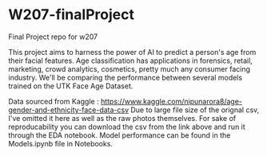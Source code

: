 # W207-finalProject
Final Project repo for w207


This project aims to harness the power of AI to predict a person's age from their facial features. Age classification has applications in forensics, retail, marketing, crowd analytics, cosmetics, pretty much any consumer facing industry. We'll be comparing the performance between several models trained on the UTK Face Age Dataset. 

Data sourced from Kaggle : 
https://www.kaggle.com/nipunarora8/age-gender-and-ethnicity-face-data-csv
Due to large file size of the orignal csv, I've omitted it here as well as the raw photos themselves. For sake of reproducability you can download the csv from the link above and run it through the EDA notebook. 
Model performance can be found in the Models.ipynb file in Notebooks.
